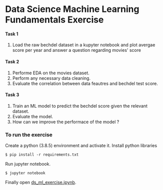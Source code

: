 # Data Science Machine Learning Fundamentals Exercise

#### Task 1
1. Load the raw bechdel dataset in a kupyter notebook and plot avergae score per year and answer a question regarding movies' score

#### Task 2
1. Performe EDA on the movies dataset.
2. Perform any necessary data cleaning.
3. Evaluate the correlation between data feautres and bechdel test score.

#### Task 3
1. Train an ML model to predict the bechdel score given the relevant dataset.
2. Evaluate the model.
3. How can we improve the performace of the model ?

### To run the exercise

Create a python (3.8.5) environment and activate it.
Install python libraries
```text
$ pip install -r requirements.txt
```
Run jupyter notebook.
```text
$ jupyter notebook
```
Finally open [ds_ml_exercise.ipynb](ds_ml_exercise.ipynb).
